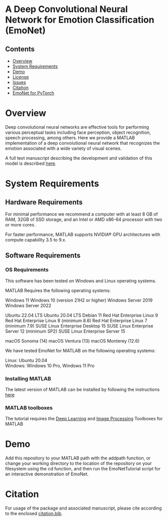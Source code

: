 # A Deep Convolutional Neural Network for Emotion Classification (EmoNet)


## Contents

- [Overview](#overview)
- [System Requirements](#system-requirements)
- [Demo](#demo)
- [License](./LICENSE)
- [Issues](https://github.com/ecco-laboratory/EmoNet)
- [Citation](#citation)
- [EmoNet for PyTorch](https://github.com/ecco-laboratory/EmoNet-pytorch)

# Overview

Deep convolutional neural networks are effective tools for performing various perceptual tasks including face perception, object recognition, speech processing, among others. Here we provide a MATLAB implementation of a deep convolutional neural network that recognizes the emotion associated with a wide variety of visual scenes. 

A full text manuscript describing the development and validation of this model is described [here](https://www.science.org/doi/10.1126/sciadv.aaw4358).

# System Requirements

## Hardware Requirements

For minimal performance we recommend a computer with at least 8 GB of RAM, 32GB of SSD storage, and an Intel or AMD x86-64 processor with two or more cores. 

For faster performance, MATLAB supports NVIDIA® GPU architectures with compute capability 3.5 to 9.x.

## Software Requirements

### OS Requirements

This software has been tested on Windows and Linux operating systems. 

MATLAB Requires the following operating systems:

Windows 11
Windows 10 (version 21H2 or higher)
Windows Server 2019
Windows Server 2022

Ubuntu 22.04 LTS
Ubuntu 20.04 LTS
Debian 11
Red Hat Enterprise Linux 9
Red Hat Enterprise Linux 8 (minimum 8.6)
Red Hat Enterprise Linux 7 (minimum 7.9)
SUSE Linux Enterprise Desktop 15
SUSE Linux Enterprise Server 12 (minimum SP2)
SUSE Linux Enterprise Server 15
	
macOS Sonoma (14)
macOS Ventura (13)
macOS Monterey (12.6)

We have tested EmoNet for MATLAB on the following operating systems:

Linux: Ubuntu 20.04  
Windows: Windows 10 Pro, Windows 11 Pro


### Installing MATLAB 
The latest version of MATLAB can be installed by following the instructions [here](https://www.mathworks.com/help/install/ug/install-products-with-internet-connection.html)

### MATLAB toolboxes
The tutorial requires the [Deep Learning](https://www.mathworks.com/products/deep-learning.html) and [Image Processing](https://www.mathworks.com/products/image.html) Toolboxes for MATLAB 


# Demo
Add this repository to your MATLAB path with the addpath function, or change your working directory to the location of the repository on your filesystem using the cd function, and then run the EmoNetTutorial script for an interactive demonstration of EmoNet.

# Citation

For usage of the package and associated manuscript, please cite according to the enclosed [citation.bib](./citation.bib).